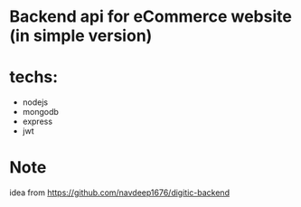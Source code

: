 # Backend api for eCommerce website (in simple version)

# techs:

- nodejs
- mongodb
- express
- jwt

# Note

idea from https://github.com/navdeep1676/digitic-backend
